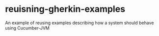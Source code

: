 # reuisning-gherkin-examples
An example of reusing examples describing how a system should behave using Cucumber-JVM
